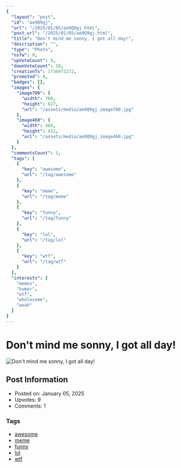 ```yaml
---
{
  "layout": "post",
  "id": "ae9Q9gj",
  "url": "/2025/01/05/ae9Q9gj.html",
  "post_url": "/2025/01/05/ae9Q9gj.html",
  "title": "Don't mind me sonny, I got all day!",
  "description": "",
  "type": "Photo",
  "nsfw": 0,
  "upVoteCount": 9,
  "downVoteCount": 10,
  "creationTs": 1736073272,
  "promoted": 0,
  "badges": [],
  "images": {
    "image700": {
      "width": 700,
      "height": 627,
      "url": "/assets/media/ae9Q9gj_image700.jpg"
    },
    "image460": {
      "width": 460,
      "height": 412,
      "url": "/assets/media/ae9Q9gj_image460.jpg"
    }
  },
  "commentsCount": 1,
  "tags": [
    {
      "key": "awesome",
      "url": "/tag/awesome"
    },
    {
      "key": "meme",
      "url": "/tag/meme"
    },
    {
      "key": "funny",
      "url": "/tag/funny"
    },
    {
      "key": "lol",
      "url": "/tag/lol"
    },
    {
      "key": "wtf",
      "url": "/tag/wtf"
    }
  ],
  "interests": [
    "memes",
    "humor",
    "wtf",
    "wholesome",
    "woah"
  ]
}
---
```


# Don't mind me sonny, I got all day!

![Don't mind me sonny, I got all day!](/assets/media/ae9Q9gj_image700.jpg)

## Post Information

- Posted on: January 05, 2025
- Upvotes: 9
- Comments: 1

### Tags

- [awesome](/tag/awesome)
- [meme](/tag/meme)
- [funny](/tag/funny)
- [lol](/tag/lol)
- [wtf](/tag/wtf)
